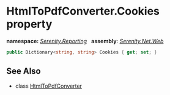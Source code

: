 # HtmlToPdfConverter.Cookies property
**namespace:** *[Serenity.Reporting](../../README.md#serenity.reporting-namespace)*   **assembly**: *[Serenity.Net.Web](../../README.md)*

```csharp
public Dictionary<string, string> Cookies { get; set; }
```

## See Also

* class [HtmlToPdfConverter](../HtmlToPdfConverter.md)